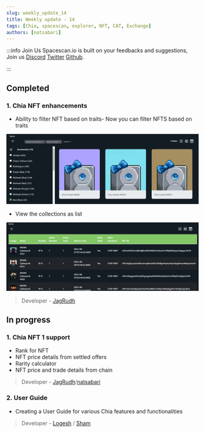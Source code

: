 ```yaml
---
slug: weekly_update_14
title: Weekly update - 14
tags: [Chia, spacescan, explorer, NFT, CAT, Exchange]
authors: [natsabari]
---
```

:::info Join Us
Spacescan.io is built on your feedbacks and suggestions, Join us [Discord](https://discord.gg/Bb4sj3Bg9P)  [Twitter](https://twitter.com/spacescan_io) [Github](https://github.com/spacescan-io).

:::
## Completed
### 1. Chia NFT enhancements
- Ability to filter NFT based on traits- Now you can filter NFTS based on traits 

![traits](./traits_filter.png)

- View the collections as list

![list](./list_view.png)

> Developer - [JagRudh](https://twitter.com/JagRudhChia)

## In progress
### 1. Chia NFT 1 support
- Rank for NFT
- NFT price details from settled offers
- Rarity calculator
- NFT price and trade details from chain
> Developer - [JagRudh](https://twitter.com/JagRudhChia)/[natsabari](https://twitter.com/natsaba)

### 2. User Guide
- Creating a User Guide for various Chia features and functionalities 
> Developer - [Logesh](https://twitter.com/Logeshn1812) / [Sham](https://twitter.com/shamhiruthik) 
